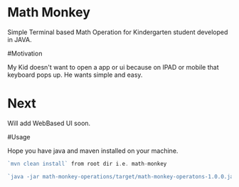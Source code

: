 # Math Monkey

Simple Terminal based Math Operation for Kindergarten student developed in JAVA.


#Motivation

My Kid doesn't want to open a app or ui because on IPAD or mobile that keyboard pops up. He wants simple and easy.

# Next
Will add WebBased UI soon.

#Usage

Hope you have java and maven installed on your machine.

```go
`mvn clean install` from root dir i.e. math-monkey

`java -jar math-monkey-operations/target/math-monkey-operatons-1.0.0.jar`
```
